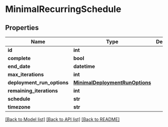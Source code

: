 # MinimalRecurringSchedule

## Properties
Name | Type | Description | Notes
------------ | ------------- | ------------- | -------------
**id** | **int** |  | [optional] 
**complete** | **bool** |  | [optional] 
**end_date** | **datetime** |  | [optional] 
**max_iterations** | **int** |  | [optional] 
**deployment_run_options** | [**MinimalDeploymentRunOptions**](MinimalDeploymentRunOptions.md) |  | 
**remaining_iterations** | **int** |  | [optional] 
**schedule** | **str** |  | 
**timezone** | **str** |  | 

[[Back to Model list]](../README.md#documentation-for-models) [[Back to API list]](../README.md#documentation-for-api-endpoints) [[Back to README]](../README.md)


